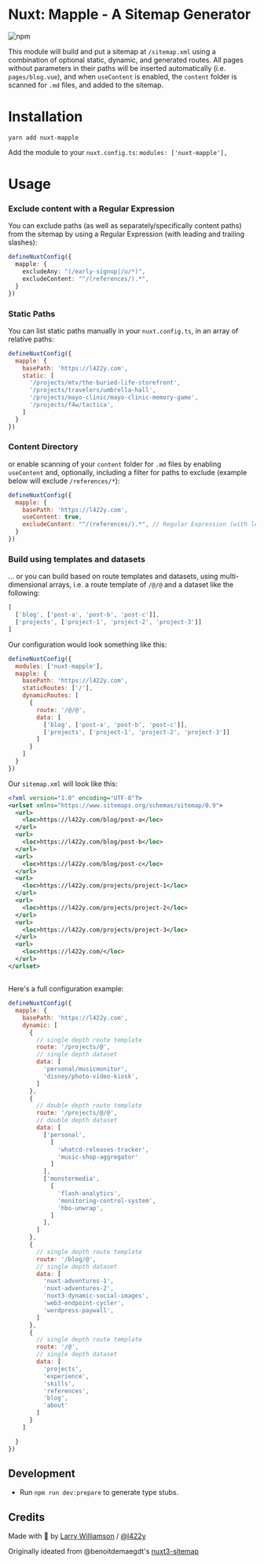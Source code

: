 # Nuxt: Mapple - A Sitemap Generator

![npm](https://img.shields.io/npm/dt/nuxt-mapple)

This module will build and put a sitemap at `/sitemap.xml` using a combination of optional static, dynamic, and
generated routes. All pages without parameters in their paths will be inserted automatically (i.e. `pages/blog.vue`),
and when `useContent` is enabled, the `content` folder is scanned for `.md` files, and added to the sitemap.

# Installation

`yarn add nuxt-mapple`

Add the module to your `nuxt.config.ts`:
`modules: ['nuxt-mapple'],`

# Usage

### Exclude content with a Regular Expression

You can exclude paths (as well as separately/specifically content paths) from the sitemap by using a Regular Expression (with leading and trailing slashes):

```ts
defineNuxtConfig({
  mapple: {
    excludeAny: "(/early-signup|/u/*)",
    excludeContent: "^/(references/).*",
  }
})
```

### Static Paths

You can list static paths manually in your `nuxt.config.ts`, in an array of relative paths:

```js
defineNuxtConfig({
  mapple: {
    basePath: 'https://l422y.com',
    static: [
      '/projects/mtv/the-buried-life-storefront',
      '/projects/travelers/umbrella-hall',
      '/projects/mayo-clinic/mayo-clinic-memory-game',
      '/projects/f4w/tactica',
    ]
  }
})
```

### Content Directory

or enable scanning of your `content` folder for `.md` files by enabling `useContent` and, optionally, including a filter
for paths to exclude (example below will exclude `/references/*`):

```js
defineNuxtConfig({
  mapple: {
    basePath: 'https://l422y.com',
    useContent: true,
    excludeContent: "^/(references/).*", // Regular Expression (with leading and trailing slashes)
  }
})
```

### Build using templates and datasets

... or you can build based on route templates and datasets, using multi-dimensional arrays, i.e. a route template
of `/@/@` and a dataset like the following:

```js
[
  ['blog', ['post-a', 'post-b', 'post-c']],
  ['projects', ['project-1', 'project-2', 'project-3']]
]
```

Our configuration would look something like this:

```js
defineNuxtConfig({
  modules: ['nuxt-mapple'],
  mapple: {
    basePath: 'https://l422y.com',
    staticRoutes: ['/'],
    dynamicRoutes: [
      {
        route: '/@/@',
        data: [
          ['blog', ['post-a', 'post-b', 'post-c']],
          ['projects', ['project-1', 'project-2', 'project-3']]
        ]
      }
    ]
  }
})
```

Our `sitemap.xml` will look like this:

```xml
<?xml version="1.0" encoding="UTF-8"?>
<urlset xmlns="https://www.sitemaps.org/schemas/sitemap/0.9">
  <url>
    <loc>https://l422y.com/blog/post-a</loc>
  </url>
  <url>
    <loc>https://l422y.com/blog/post-b</loc>
  </url>
  <url>
    <loc>https://l422y.com/blog/post-c</loc>
  </url>
  <url>
    <loc>https://l422y.com/projects/project-1</loc>
  </url>
  <url>
    <loc>https://l422y.com/projects/project-2</loc>
  </url>
  <url>
    <loc>https://l422y.com/projects/project-3</loc>
  </url>
  <url>
    <loc>https://l422y.com/</loc>
  </url>
</urlset>
```

##

Here's a full configuration example:

```js
defineNuxtConfig({
  mapple: {
    basePath: 'https://l422y.com',
    dynamic: [
      {
        // single depth route template
        route: '/projects/@',
        // single depth dataset
        data: [
          'personal/musicmonitor',
          'disney/photo-video-kiosk',
        ]
      },
      {
        // double depth route template
        route: '/projects/@/@',
        // double depth dataset
        data: [
          ['personal',
            [
              'whatcd-releases-tracker',
              'music-shop-aggregator'
            ]
          ],
          ['monstermedia',
            [
              'flash-analytics',
              'monitoring-control-system',
              'hbo-unwrap',
            ]
          ],
        ]
      },
      {
        // single depth route template
        route: '/blog/@',
        // single depth dataset
        data: [
          'nuxt-adventures-1',
          'nuxt-adventures-2',
          'nuxt3-dynamic-social-images',
          'web3-endpoint-cycler',
          'wordpress-paywall',
        ]
      },
      {
        // single depth route template
        route: '/@',
        // single depth dataset
        data: [
          'projects',
          'experience',
          'skills',
          'references',
          'blog',
          'about'
        ]
      }
    ]

  }
})
```

## Development

- Run `npm run dev:prepare` to generate type stubs.

## Credits

Made with 💚 by [Larry Williamson](https://l422y.com) / [@l422y](https://twitter.com/l422y)

Originally ideated from @benoitdemaegdt's [nuxt3-sitemap](https://github.com/benoitdemaegdt/nuxt3-sitemap)
